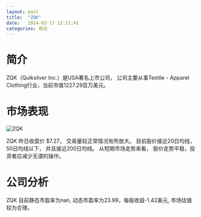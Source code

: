 ```yaml
---
layout: post
title:  "ZQK"
date:   2014-02-17 12:21:41
categories: 观点
---
```


# 简介
ZQK（Quiksilver Inc.）是USA著名上市公司，
公司主要从事Textile - Apparel Clothing行业，当前市值1227.29百万美元。

# 市场表现

![ZQK](http://finviz.com/chart.ashx?t=ZQK&ty=c&ta=1&p=d&s=l)

ZQK 昨日收盘价 $7.27，
交易量较正常情况有所放大。
目前股价接近20日均线，
50日均线以下，
并且接近200日均线。
从短期市场走势来看，
股价走势平稳，投资者应减少无谓的操作。

# 公司分析
ZQK 目前静态市盈率为nan, 动态市盈率为23.99，每股收益-1.42美元,
市场估值较为合理。
